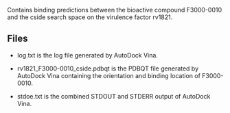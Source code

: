 Contains binding predictions between the bioactive compound F3000-0010 and the cside search space on the virulence factor rv1821.

## Files

- log.txt is the log file generated by AutoDock Vina.

- rv1821_F3000-0010_cside.pdbqt is the PDBQT file generated by AutoDock Vina containing the orientation and binding location of F3000-0010.

- stdoe.txt is the combined STDOUT and STDERR output of AutoDock Vina.

